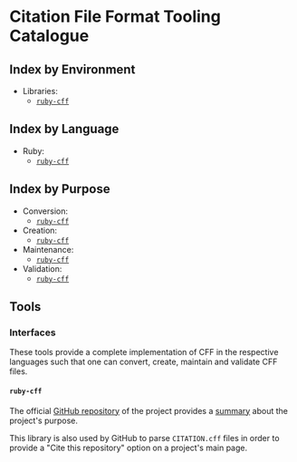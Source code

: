 # Citation File Format Tooling Catalogue

## Index by Environment

* Libraries:
  * [`ruby-cff`](#ruby-cff)

## Index by Language

* Ruby:
  * [`ruby-cff`](#ruby-cff)

## Index by Purpose

* Conversion:
  * [`ruby-cff`](#ruby-cff)
* Creation:
  * [`ruby-cff`](#ruby-cff)
* Maintenance:
  * [`ruby-cff`](#ruby-cff)
* Validation:
  * [`ruby-cff`](#ruby-cff)

## Tools

### Interfaces

These tools provide a complete implementation of CFF in the respective languages
such that one can convert, create, maintain and validate CFF files.

#### `ruby-cff`

The official
[GitHub repository](https://github.com/citation-file-format/ruby-cff)
of the project provides a
[summary](https://github.com/citation-file-format/ruby-cff/blob/main/CITATION.cff)
about the project's purpose.

This library is also used by GitHub to parse `CITATION.cff` files in order to
provide a "Cite this repository" option on a project's main page.
